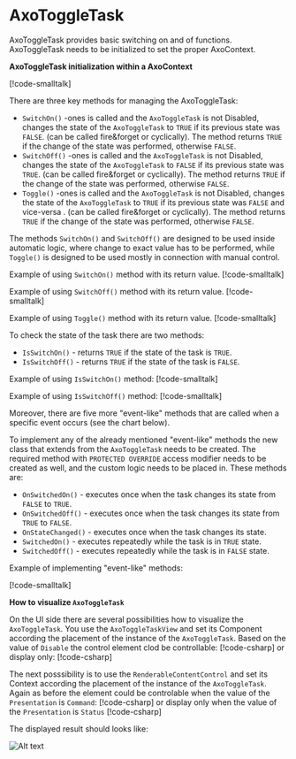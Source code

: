 # AxoToggleTask

AxoToggleTask provides basic switching on and of functions. AxoToggleTask needs to be initialized to set the proper AxoContext.

**AxoToggleTask initialization within a AxoContext**

[!code-smalltalk[](../../../src/integrations/ctrl/src/Examples/AXOpen.AxoToggleTask/AxoToggleTaskDocuExample.st?range=4-17,56)]

There are three key methods for managing the AxoToggleTask:

- `SwitchOn()` -ones is called and the `AxoToggleTask` is not Disabled, changes the state of the `AxoToggleTask` to `TRUE` if its previous state was `FALSE`. (can be called fire&forget or cyclically). The method returns `TRUE` if the change of the state was performed, otherwise `FALSE`.
- `SwitchOff()` -ones is called and the `AxoToggleTask` is not Disabled, changes the state of the `AxoToggleTask` to `FALSE` if its previous state was `TRUE`. (can be called fire&forget or cyclically). The method returns `TRUE` if the change of the state was performed, otherwise `FALSE`.
- `Toggle()` -ones is called and the `AxoToggleTask` is not Disabled, changes the state of the `AxoToggleTask` to `TRUE` if its previous state was `FALSE` and vice-versa . (can be called fire&forget or cyclically). The method returns `TRUE` if the change of the state was performed, otherwise `FALSE`.

The methods `SwitchOn()` and `SwitchOff()` are designed to be used inside automatic logic, where change to exact value has to be performed, while `Toggle()` is designed to be used mostly in connection with manual control.

Example of using `SwitchOn()` method with its return value.
[!code-smalltalk[](../../../src/integrations/ctrl/src/Examples/AXOpen.AxoToggleTask/AxoToggleTaskDocuExample.st?name=AxoToggleTaskSwitchOn)]

Example of using `SwitchOff()` method with its return value.
[!code-smalltalk[](../../../src/integrations/ctrl/src/Examples/AXOpen.AxoToggleTask/AxoToggleTaskDocuExample.st?name=AxoToggleTaskSwitchOff)]

Example of using `Toggle()` method with its return value.
[!code-smalltalk[](../../../src/integrations/ctrl/src/Examples/AXOpen.AxoToggleTask/AxoToggleTaskDocuExample.st?name=AxoToggleTaskToggle)]

To check the state of the task there are two methods:
- `IsSwitchOn()` - returns `TRUE` if the state of the task is `TRUE`.
- `IsSwitchOff()` - returns `TRUE` if the state of the task is `FALSE`.

Example of using `IsSwitchOn()` method:
[!code-smalltalk[](../../../src/integrations/ctrl/src/Examples/AXOpen.AxoToggleTask/AxoToggleTaskDocuExample.st?name=AxoToggleTaskIsSwitchedOn)]

Example of using `IsSwitchOff()` method:
[!code-smalltalk[](../../../src/integrations/ctrl/src/Examples/AXOpen.AxoToggleTask/AxoToggleTaskDocuExample.st?name=AxoToggleTaskIsSwitchedOff)]

Moreover, there are five more "event-like" methods that are called when a specific event occurs (see the chart below). 

To implement any of the already mentioned "event-like" methods the new class that extends from the `AxoToggleTask` needs to be created. The required method with `PROTECTED OVERRIDE` access modifier needs to be created as well, and the custom logic needs to be placed in.
These methods are:
- `OnSwitchedOn()` - executes once when the task changes its state from `FALSE` to `TRUE`.
- `OnSwitchedOff()` - executes once when the task changes its state from `TRUE` to `FALSE`.
- `OnStateChanged()` - executes once when the task changes its state.
- `SwitchedOn()` - executes repeatedly while the task is in `TRUE` state.
- `SwitchedOff()` - executes repeatedly while the task is in `FALSE` state.

Example of implementing "event-like" methods:

[!code-smalltalk[](../../../src/integrations/ctrl/src/Examples/AXOpen.AxoToggleTask/AxoToggleTaskDocuExample.st?name=AxoToggleTaskEventLikeMethods)]

**How to visualize `AxoToggleTask`**

On the UI side there are several possibilities how to visualize the `AxoToggleTask`.
You use the `AxoToggleTaskView` and set its Component according the placement of the instance of the `AxoToggleTask`.
Based on the value of `Disable` the control element clod be controllable:
[!code-csharp[](../../../src/integrations/src/AXOpen.Integrations.Blazor/Pages/DocuExamples/AxoToggleTaskDocu.razor?name=AxoToggleTaskViewControlable)]
or display only:
[!code-csharp[](../../../src/integrations/src/AXOpen.Integrations.Blazor/Pages/DocuExamples/AxoToggleTaskDocu.razor?name=AxoToggleTaskViewDisplayOnly)]

The next posssibility is to use the `RenderableContentControl` and set its Context according the placement of the instance of the `AxoToggleTask`.
Again as before the element could be controlable when the value of the `Presentation` is `Command`:
[!code-csharp[](../../../src/integrations/src/AXOpen.Integrations.Blazor/Pages/DocuExamples/AxoToggleTaskDocu.razor?name=RenderableContentControlCommand)]
or display only when the value of the `Presentation` is `Status`
[!code-csharp[](../../../src/integrations/src/AXOpen.Integrations.Blazor/Pages/DocuExamples/AxoToggleTaskDocu.razor?name=RenderableContentControlStatus)]

The displayed result should looks like:

![Alt text](~/images/AxoToggleTaskExampleVisu.gif)
